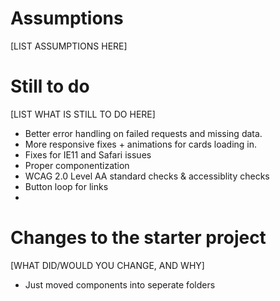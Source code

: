 # Assumptions

[LIST ASSUMPTIONS HERE]

# Still to do

[LIST WHAT IS STILL TO DO HERE]

- Better error handling on failed requests and missing data. 
- More responsive fixes + animations for cards loading in.
- Fixes for IE11 and Safari issues
- Proper componentization
- WCAG 2.0 Level AA standard checks & accessiblity checks
- Button loop for links
- 

# Changes to the starter project

[WHAT DID/WOULD YOU CHANGE, AND WHY]

- Just moved components into seperate folders
